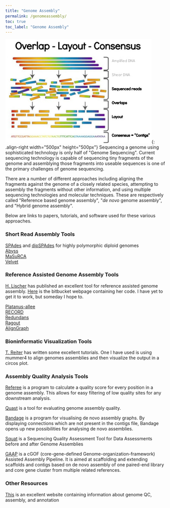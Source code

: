 ```yaml
---
title: "Genome Assembly"
permalink: /genomeassembly/
toc: true
toc_label: "Genome Assembly"
---
```


![image-left](/assets/images/gassembly.jpg){: .align-right width="500px" height="500px"} Sequencing a genome using sophisticated technology is only half of "Genome Sequencing". Current sequencing technology is capable of sequencing tiny fragments of the genome and assemblying those fragments into useable sequences is one of the primary challenges of genome sequencing. 

There are a number of different approaches including aligning the fragments against the genome of a closely related species, attempting to assembly the fragments without other information, and using multiple sequencing technologies and molecular techniques. These are respectively called "Reference based genome assembly", "*de novo* genome assembly", and "Hybrid genome assembly". 

Below are links to papers, tutorials, and software used for these various approaches. 

### Short Read Assembly Tools

[SPAdes](http://cab.spbu.ru/software/spades/) and [dipSPAdes](http://spades.bioinf.spbau.ru/release3.0.0/dipspades_manual.html) for highly polymorphic diploid genomes  
[Abyss](http://www.bcgsc.ca/platform/bioinfo/software/abyss)  
[MaSuRCA](http://www.genome.umd.edu/masurca.html)  
[Velvet](http://sepsis-omics.github.io/tutorials/modules/velvet/)  

### Reference Assisted Genome Assembly Tools
[H. Lischer](https://www.ncbi.nlm.nih.gov/pmc/articles/PMC5681816/) has published an excellent tool for reference assisted genome assembly. [Here](https://bitbucket.org/HeidiLischer/refguideddenovoassembly_pipelines/src/master/) is the bitbucket webpage containing her code. I have yet to get it to work, but someday I hope to.

[Platanus-allee](http://platanus.bio.titech.ac.jp/)  
[RECORD](https://sourceforge.net/projects/record-genome-assembler/files/)  
[Redundans](https://github.com/lpryszcz/redundans)  
[Ragout](https://github.com/fenderglass/Ragout)  
[AlignGraph](https://github.com/baoe/AlignGraph)  

### Bioninformatic Visualization Tools
[T. Reiter](https://taylorreiter.github.io/2019-05-11-Visualizing-NUCmer-Output/) has written some excellent tutorials. One I have used is using mummer4 to align genomes assemblies and then visualize the output in a circos plot. 

### Assembly Quality Analysis Tools

[Referee](https://gwct.github.io/referee/) is a program to calculate a quality score for every position in a genome assembly. This allows for easy filtering of low quality sites for any downstream analysis.

[Quast](http://quast.sourceforge.net/quast-lg.html) is a tool for evaluating genome assembly quality.

[Bandage](https://rrwick.github.io/Bandage/) is a program for visualising de novo assembly graphs. By displaying connections which are not present in the contigs file, Bandage opens up new possibilities for analysing de novo assemblies.

[Squat](https://github.com/luke831215/SQUAT) is a Sequencing Quality Assessment Tool for Data Assessments before and after Genome Assemblies

[GAAP](https://bigd.big.ac.cn/tools/gaap) is a cGOF (core-gene-defined Genome-organization-framework) Assisted Assembly Pipeline. It is aimed at scaffolding and extending scaffolds and contigs based on de novo assembly of one paired-end library and core gene cluster from multiple related references.

### Other Resources
[This](https://bioinformaticsworkbook.org/) is an excellent website containing information about genome QC, assembly, and annotation
